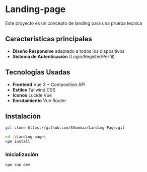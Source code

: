 # Landing-page

Este proyecto es un concepto de landing para una prueba tecnica

## Caracteristicas principales

- **Diseño Responsive** adaptado a todos los dispositivos
- **Sistema de Autenticación** (Login/Register/Perfil)

## Tecnologías Usadas

- **Frontend** Vue 3 + Composition API
- **Estilos** Tailwind CSS
- **Iconos** Lucide Vue
- **Enrutamiento** Vue Router

## Instalación

```sh
git clone https://github.com/SSommaa/Landing-Page.git
```

```sh
cd .\Landing-page\
npm install
```

### Inicialización

```sh
npm run dev
```
